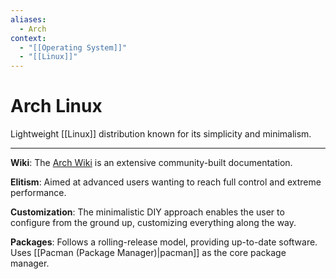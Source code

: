 ```yaml
---
aliases:
  - Arch
context:
  - "[[Operating System]]"
  - "[[Linux]]"
---
```


# Arch Linux

Lightweight [[Linux]] distribution known for its simplicity and minimalism.

---

**Wiki**: The [Arch Wiki](https://archlinux.org) is an extensive community-built documentation.

**Elitism**: Aimed at advanced users wanting to reach full control and extreme performance.

**Customization**: The minimalistic DIY approach enables the user to configure from the ground up, customizing everything along the way.

**Packages**: Follows a rolling-release model, providing up-to-date software. Uses [[Pacman (Package Manager)|pacman]] as the core package manager.
